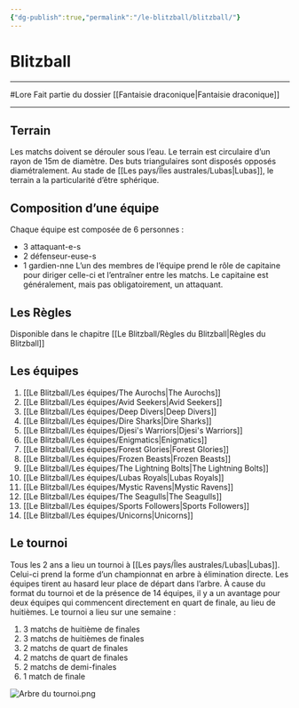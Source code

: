 ```yaml
---
{"dg-publish":true,"permalink":"/le-blitzball/blitzball/"}
---
```


# Blitzball
---
#Lore 
Fait partie du dossier [[Fantaisie draconique\|Fantaisie draconique]]

-------
## Terrain
Les matchs doivent se dérouler sous l’eau. Le terrain est circulaire d’un rayon de 15m de diamètre. Des buts triangulaires sont disposés opposés diamétralement.
Au stade de [[Les pays/Îles australes/Lubas\|Lubas]], le terrain a la particularité d’être sphérique.
## Composition d’une équipe
Chaque équipe est composée de 6 personnes :
- 3 attaquant-e-s
- 2 défenseur-euse-s
- 1 gardien-nne
L’un des membres de l’équipe prend le rôle de capitaine pour diriger celle-ci et l’entraîner entre les matchs. Le capitaine est généralement, mais pas obligatoirement, un attaquant.
## Les Règles
Disponible dans le chapitre [[Le Blitzball/Règles du Blitzball\|Règles du Blitzball]]
## Les équipes
1. [[Le Blitzball/Les équipes/The Aurochs\|The Aurochs]]
2. [[Le Blitzball/Les équipes/Avid Seekers\|Avid Seekers]]
3. [[Le Blitzball/Les équipes/Deep Divers\|Deep Divers]]
4. [[Le Blitzball/Les équipes/Dire Sharks\|Dire Sharks]]
5. [[Le Blitzball/Les équipes/Djesi's Warriors\|Djesi's Warriors]]
6. [[Le Blitzball/Les équipes/Enigmatics\|Enigmatics]]
7. [[Le Blitzball/Les équipes/Forest Glories\|Forest Glories]]
8. [[Le Blitzball/Les équipes/Frozen Beasts\|Frozen Beasts]]
9. [[Le Blitzball/Les équipes/The Lightning Bolts\|The Lightning Bolts]]
10. [[Le Blitzball/Les équipes/Lubas Royals\|Lubas Royals]]
11. [[Le Blitzball/Les équipes/Mystic Ravens\|Mystic Ravens]]
12. [[Le Blitzball/Les équipes/The Seagulls\|The Seagulls]]
13. [[Le Blitzball/Les équipes/Sports Followers\|Sports Followers]]
14. [[Le Blitzball/Les équipes/Unicorns\|Unicorns]]
## Le tournoi
Tous les 2 ans a lieu un tournoi à [[Les pays/Îles australes/Lubas\|Lubas]]. Celui-ci prend la forme d’un championnat en arbre à élimination directe. Les équipes tirent au hasard leur place de départ dans l’arbre. À cause du format du tournoi et de la présence de 14 équipes, il y a un avantage pour deux équipes qui commencent directement en quart de finale, au lieu de huitièmes.
Le tournoi a lieu sur une semaine :
1. 3 matchs de huitième de finales
2. 3 matchs de huitièmes de finales
3. 2 matchs de quart de finales
4. 2 matchs de quart de finales
5. 2 matchs de demi-finales
6. 1 match de finale

![Arbre du tournoi.png](/img/user/_Images/Arbre%20du%20tournoi.png)
